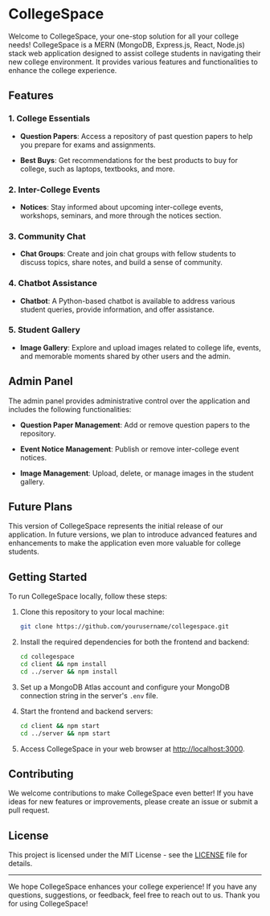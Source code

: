 
# CollegeSpace

Welcome to CollegeSpace, your one-stop solution for all your college needs! CollegeSpace is a MERN (MongoDB, Express.js, React, Node.js) stack web application designed to assist college students in navigating their new college environment. It provides various features and functionalities to enhance the college experience.

## Features

### 1. College Essentials

- **Question Papers**: Access a repository of past question papers to help you prepare for exams and assignments.

- **Best Buys**: Get recommendations for the best products to buy for college, such as laptops, textbooks, and more.

### 2. Inter-College Events

- **Notices**: Stay informed about upcoming inter-college events, workshops, seminars, and more through the notices section.

### 3. Community Chat

- **Chat Groups**: Create and join chat groups with fellow students to discuss topics, share notes, and build a sense of community.

### 4. Chatbot Assistance

- **Chatbot**: A Python-based chatbot is available to address various student queries, provide information, and offer assistance.

### 5. Student Gallery

- **Image Gallery**: Explore and upload images related to college life, events, and memorable moments shared by other users and the admin.

## Admin Panel

The admin panel provides administrative control over the application and includes the following functionalities:

- **Question Paper Management**: Add or remove question papers to the repository.

- **Event Notice Management**: Publish or remove inter-college event notices.

- **Image Management**: Upload, delete, or manage images in the student gallery.

## Future Plans

This version of CollegeSpace represents the initial release of our application. In future versions, we plan to introduce advanced features and enhancements to make the application even more valuable for college students.

## Getting Started

To run CollegeSpace locally, follow these steps:

1. Clone this repository to your local machine:

   ```bash
   git clone https://github.com/yourusername/collegespace.git
   ```

2. Install the required dependencies for both the frontend and backend:

   ```bash
   cd collegespace
   cd client && npm install
   cd ../server && npm install
   ```

3. Set up a MongoDB Atlas account and configure your MongoDB connection string in the server's `.env` file.

4. Start the frontend and backend servers:

   ```bash
   cd client && npm start
   cd ../server && npm start
   ```

5. Access CollegeSpace in your web browser at [http://localhost:3000](http://localhost:3000).

## Contributing

We welcome contributions to make CollegeSpace even better! If you have ideas for new features or improvements, please create an issue or submit a pull request.

## License

This project is licensed under the MIT License - see the [LICENSE](LICENSE) file for details.

---

We hope CollegeSpace enhances your college experience! If you have any questions, suggestions, or feedback, feel free to reach out to us. Thank you for using CollegeSpace!